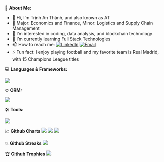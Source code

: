 🤖 **About Me:**
- 👋 Hi, I’m Trịnh An Thành, and also known as AT
- 🔭 Major: Economics and Finance, Minor: Logistics and Supply Chain Management
- 👀 I’m interested in coding, data analysis, and blockchain technology
- 🌱 I’m currently learning Full Stack Technologies
- 📫 How to reach me: [![LinkedIn](https://img.shields.io/badge/LinkedIn-Connect-blue)](https://www.linkedin.com/in/an-thanh-trinh-375164266) [![Email](https://img.shields.io/badge/Email-Send%20Mail-red)](mailto:trinhanthanh@example.com)
- ⚡ Fun fact: I enjoy playing football and my favorite team is Real Madrid, with 15 Champions League titles

💻 **Languages & Frameworks:**
<p>
  <a href="https://skillicons.dev">
    <img src="https://skillicons.dev/icons?i=js,ts,mysql,postgres,nestjs,graphql,fastapi,express,react,nodejs,nextjs,html,css,bootstrap,sass,tailwind&perline=9" />
  </a>
</p>

⚙️ **ORM:** 
<p>
  <a href="https://skillicons.dev">
    <img src="https://skillicons.dev/icons?i=prisma,sequelize&perline=9" />
  </a>
</p>

🛠 **Tools:**
<p>
  <a href="https://skillicons.dev">
    <img src="https://skillicons.dev/icons?i=vscode,postman,github,vercel,firebase&perline=9" />
  </a>
</p>

📈 **Github Charts**
![](https://raw.githubusercontent.com/AnnThanhh/github-stats/master/generated/overview.svg#gh-dark-mode-only)
![](https://raw.githubusercontent.com/AnnThanhh/github-stats/master/generated/languages.svg#gh-dark-mode-only)
![](https://github-profile-summary-cards.vercel.app/api/cards/profile-details?username=AnnThanhh&theme=dracula&hide_border=true&width=1000)

💥 **Github Streaks** 
![](https://github-readme-streak-stats.herokuapp.com/?user=AnnThanhh&theme=dracula)

🏆 **Github Trophies**
![](https://github-profile-trophy.vercel.app/?username=meicloudie&theme=dracula&no-frame=true&column=4&margin-w=15)



